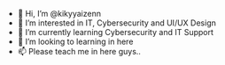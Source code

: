 - 👋 Hi, I’m @kikyyaizenn
- 👀 I’m interested in IT, Cybersecurity and UI/UX Design
- 🌱 I’m currently learning Cybersecurity and IT Support
- 💞️ I’m looking to learning in here
- 📫 Please teach me in here guys..

<!---
kikyyaizenn/kikyyaizenn is a ✨ special ✨ repository because its `README.md` (this file) appears on your GitHub profile.
You can click the Preview link to take a look at your changes.
--->
